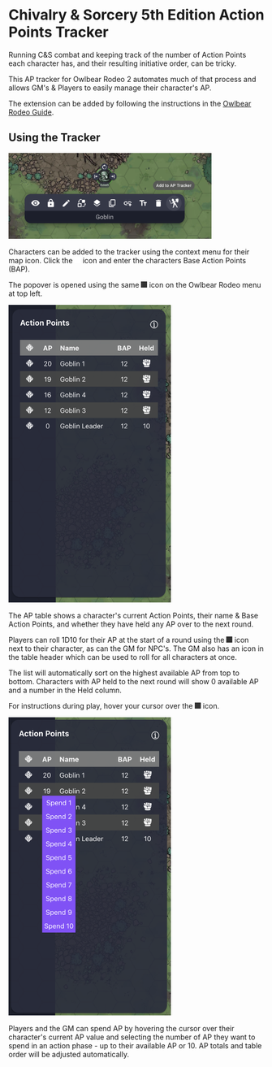 # Chivalry & Sorcery 5th Edition Action Points Tracker

Running C&S combat and keeping track of the number of Action Points each character has, and their resulting initiative order, can be tricky.

This AP tracker for Owlbear Rodeo 2 automates much of that process and allows GM's & Players to easily manage their character's AP.

The extension can be added by following the instructions in the [Owlbear Rodeo Guide](https://extensions.owlbear.rodeo/guide).

## Using the Tracker

<img src="screenshot_contextmenu.png" width="400">

Characters can be added to the tracker using the context menu for their map icon. Click the <img src="public/swordman.svg" width="12"> icon and enter the characters Base Action Points (BAP).

The popover is opened using the same <img src="public/swordman.svg" width="12" style="filter:invert(80%)"> icon on the Owlbear Rodeo menu at top left.

<img src="screenshot_popover.png" width="320">

The AP table shows a character's current Action Points, their name & Base Action Points, and whether they have held any AP over to the next round.

Players can roll 1D10 for their AP at the start of a round using the <img src="public/d10.svg" width="12" style="filter:invert(80%)"> icon next to their character, as can the GM for NPC's. The GM also has an icon in the table header which can be used to roll for all characters at once.

The list will automatically sort on the highest available AP from top to bottom. Characters with AP held to the next round will show 0 available AP and a number in the Held column.

For instructions during play, hover your cursor over the <img src="public/info.svg" width="12" style="filter:invert(80%)"> icon.

<img src="screenshot_spending.png" width="320">

Players and the GM can spend AP by hovering the cursor over their character's current AP value and selecting the number of AP they want to spend in an action phase - up to their available AP or 10. AP totals and table order will be adjusted automatically.
